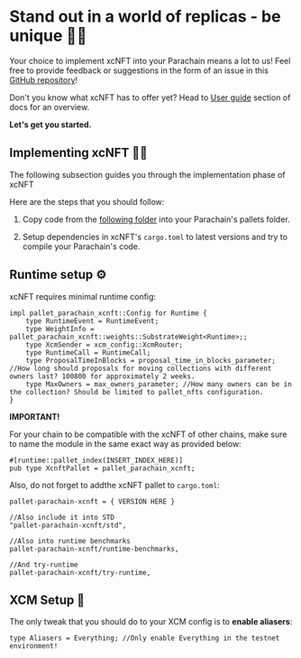 # Stand out in a world of replicas - be unique 👨‍🎨

Your choice to implement xcNFT into your Parachain means a lot to us! Feel free to provide feedback or suggestions in the form of an issue in this [GitHub repository](https://github.com/paraspell-research/xcnft-pallet)!

Don't you know what xcNFT has to offer yet? Head to [User guide](https://paraspell-research.github.io/xcnft-docs/user-guide/intro.html) section of docs for an overview.

**Let's get you started.**

## Implementing xcNFT 👨‍💻 
The following subsection guides you through the implementation phase of xcNFT

Here are the steps that you should follow:

1. Copy code from the [following folder](https://github.com/paraspell-research/xcnft-pallet/tree/main/xcnft-pallet_uniques) into your Parachain's pallets folder.

2. Setup dependencies in xcNFT's `cargo.toml` to latest versions and try to compile your Parachain's code.

## Runtime setup ⚙️

xcNFT requires minimal runtime config:
```
impl pallet_parachain_xcnft::Config for Runtime {
	type RuntimeEvent = RuntimeEvent; 
	type WeightInfo = pallet_parachain_xcnft::weights::SubstrateWeight<Runtime>;;
	type XcmSender = xcm_config::XcmRouter; 
	type RuntimeCall = RuntimeCall; 
	type ProposalTimeInBlocks = proposal_time_in_blocks_parameter; //How long should proposals for moving collections with different owners last? 100800 for approximately 2 weeks.
	type MaxOwners = max_owners_parameter; //How many owners can be in the collection? Should be limited to pallet_nfts configuration.
}
```

**IMPORTANT!**

For your chain to be compatible with the xcNFT of other chains, make sure to name the module in the same exact way as provided below:
```
#[runtime::pallet_index(INSERT_INDEX_HERE)]
pub type XcnftPallet = pallet_parachain_xcnft;
```

Also, do not forget to addthe  xcNFT pallet to `cargo.toml`:
```
pallet-parachain-xcnft = { VERSION HERE }

//Also include it into STD
"pallet-parachain-xcnft/std",

//Also into runtime benchmarks
pallet-parachain-xcnft/runtime-benchmarks,

//And try-runtime
pallet-parachain-xcnft/try-runtime,
```


## XCM Setup 🔬

The only tweak that you should do to your XCM config is to **enable aliasers**:
```
type Aliasers = Everything; //Only enable Everything in the testnet environment!
```
